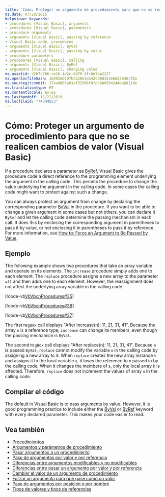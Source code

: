 ```yaml
---
title: 'Cómo: Proteger un argumento de procedimiento para que no se realicen cambios de valor'
ms.date: 07/20/2015
helpviewer_keywords:
- procedures [Visual Basic], arguments
- procedures [Visual Basic], parameters
- procedure arguments
- arguments [Visual Basic], passing by reference
- Visual Basic code, procedures
- arguments [Visual Basic], ByVal
- arguments [Visual Basic], passing by value
- procedure parameters
- procedures [Visual Basic], calling
- arguments [Visual Basic], ByRef
- arguments [Visual Basic], changing value
ms.assetid: d2b7c766-ce16-4d2c-8d79-3fc0e7ba2227
ms.openlocfilehash: 36092eb597b5b20e1da42cd9d15ab8633636cfb1
ms.sourcegitcommit: 17ee6605e01ef32506f8fdc686954244ba6911de
ms.translationtype: MT
ms.contentlocale: es-ES
ms.lasthandoff: 11/22/2019
ms.locfileid: "74344853"
---
```

# <a name="how-to-protect-a-procedure-argument-against-value-changes-visual-basic"></a>Cómo: Proteger un argumento de procedimiento para que no se realicen cambios de valor (Visual Basic)
If a procedure declares a parameter as [ByRef](../../../../visual-basic/language-reference/modifiers/byref.md), Visual Basic gives the procedure code a direct reference to the programming element underlying the argument in the calling code. This permits the procedure to change the value underlying the argument in the calling code. In some cases the calling code might want to protect against such a change.  
  
 You can always protect an argument from change by declaring the corresponding parameter [ByVal](../../../../visual-basic/language-reference/modifiers/byval.md) in the procedure. If you want to be able to change a given argument in some cases but not others, you can declare it `ByRef` and let the calling code determine the passing mechanism in each call. It does this by enclosing the corresponding argument in parentheses to pass it by value, or not enclosing it in parentheses to pass it by reference. For more information, see [How to: Force an Argument to Be Passed by Value](./how-to-force-an-argument-to-be-passed-by-value.md).  
  
## <a name="example"></a>Ejemplo  
 The following example shows two procedures that take an array variable and operate on its elements. The `increase` procedure simply adds one to each element. The `replace` procedure assigns a new array to the parameter `a()` and then adds one to each element. However, the reassignment does not affect the underlying array variable in the calling code.  
  
 [!code-vb[VbVbcnProcedures#35](~/samples/snippets/visualbasic/VS_Snippets_VBCSharp/VbVbcnProcedures/VB/Class1.vb#35)]  
  
 [!code-vb[VbVbcnProcedures#38](~/samples/snippets/visualbasic/VS_Snippets_VBCSharp/VbVbcnProcedures/VB/Class1.vb#38)]  
  
 [!code-vb[VbVbcnProcedures#37](~/samples/snippets/visualbasic/VS_Snippets_VBCSharp/VbVbcnProcedures/VB/Class1.vb#37)]  
  
 The first `MsgBox` call displays "After increase(n): 11, 21, 31, 41". Because the array `n` is a reference type, `increase` can change its members, even though the passing mechanism is `ByVal`.  
  
 The second `MsgBox` call displays "After replace(n): 11, 21, 31, 41". Because `n` is passed `ByVal`, `replace` cannot modify the variable `n` in the calling code by assigning a new array to it. When `replace` creates the new array instance `k` and assigns it to the local variable `a`, it loses the reference to `n` passed in by the calling code. When it changes the members of `a`, only the local array `k` is affected. Therefore, `replace` does not increment the values of array `n` in the calling code.  
  
## <a name="compiling-the-code"></a>Compilar el código  
 The default in Visual Basic is to pass arguments by value. However, it is good programming practice to include either the [ByVal](../../../../visual-basic/language-reference/modifiers/byval.md) or [ByRef](../../../../visual-basic/language-reference/modifiers/byref.md) keyword with every declared parameter. This makes your code easier to read.  
  
## <a name="see-also"></a>Vea también

- [Procedimientos](./index.md)
- [Argumentos y parámetros de procedimiento](./procedure-parameters-and-arguments.md)
- [Pasar argumentos a un procedimiento](./how-to-pass-arguments-to-a-procedure.md)
- [Paso de argumentos por valor y por referencia](./passing-arguments-by-value-and-by-reference.md)
- [Diferencias entre argumentos modificables y no modificables](./differences-between-modifiable-and-nonmodifiable-arguments.md)
- [Diferencias entre pasar un argumento por valor y por referencia](./differences-between-passing-an-argument-by-value-and-by-reference.md)
- [Cambiar el valor de un argumento de procedimiento](./how-to-change-the-value-of-a-procedure-argument.md)
- [Forzar un argumento para que pase como un valor](./how-to-force-an-argument-to-be-passed-by-value.md)
- [Paso de argumentos por posición o por nombre](./passing-arguments-by-position-and-by-name.md)
- [Tipos de valores y tipos de referencias](../../../../visual-basic/programming-guide/language-features/data-types/value-types-and-reference-types.md)
